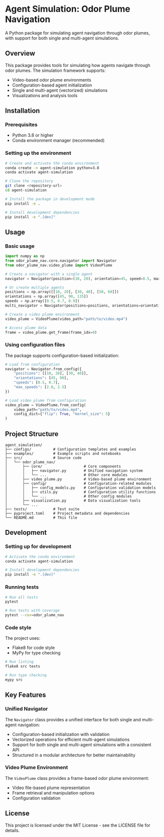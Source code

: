 # Agent Simulation: Odor Plume Navigation

A Python package for simulating agent navigation through odor plumes, with support for both single and multi-agent simulations.

## Overview

This package provides tools for simulating how agents navigate through odor plumes. The simulation framework supports:

- Video-based odor plume environments
- Configuration-based agent initialization
- Single and multi-agent (vectorized) simulations
- Visualizations and analysis tools

## Installation

### Prerequisites

- Python 3.8 or higher
- Conda environment manager (recommended)

### Setting up the environment

```bash
# Create and activate the conda environment
conda create -n agent-simulation python=3.8
conda activate agent-simulation

# Clone the repository
git clone <repository-url>
cd agent-simulation

# Install the package in development mode
pip install -e .

# Install development dependencies
pip install -e ".[dev]"
```

## Usage

### Basic usage

```python
import numpy as np
from odor_plume_nav.core.navigator import Navigator
from odor_plume_nav.video_plume import VideoPlume

# Create a navigator with a single agent
navigator = Navigator(position=(10, 20), orientation=45, speed=0.5, max_speed=2.0)

# Or create multiple agents
positions = np.array([[10, 20], [30, 40], [50, 60]])
orientations = np.array([45, 90, 135])
speeds = np.array([0.5, 0.7, 0.9])
multi_navigator = Navigator(positions=positions, orientations=orientations, speeds=speeds)

# Create a video plume environment
video_plume = VideoPlume(video_path="path/to/video.mp4")

# Access plume data
frame = video_plume.get_frame(frame_idx=0)
```

### Using configuration files

The package supports configuration-based initialization:

```python
# Load from configuration
navigator = Navigator.from_config({
    "positions": [[10, 20], [30, 40]],
    "orientations": [45, 90],
    "speeds": [0.5, 0.7],
    "max_speeds": [2.0, 2.5]
})

# Load video plume from configuration
video_plume = VideoPlume.from_config(
    video_path="path/to/video.mp4",
    config_dict={"flip": True, "kernel_size": 5}
)
```

## Project Structure

```
agent_simulation/
├── configs/          # Configuration templates and examples
├── examples/         # Example scripts and notebooks
├── src/              # Source code
│   └── odor_plume_nav/
│       ├── core/                   # Core components
│       │   ├── navigator.py        # Unified navigation system
│       │   └── ...                 # Other core modules
│       ├── video_plume.py          # Video-based plume environment
│       ├── config/                 # Configuration-related modules
│       │   ├── config_models.py    # Configuration validation models
│       │   ├── utils.py            # Configuration utility functions
│       │   └── ...                 # Other config modules
│       ├── visualization.py        # Data visualization tools
│       └── ...
├── tests/            # Test suite
├── pyproject.toml    # Project metadata and dependencies
└── README.md         # This file
```

## Development

### Setting up for development

```bash
# Activate the conda environment
conda activate agent-simulation

# Install development dependencies
pip install -e ".[dev]"
```

### Running tests

```bash
# Run all tests
pytest

# Run tests with coverage
pytest --cov=odor_plume_nav
```

### Code style

The project uses:
- Flake8 for code style
- MyPy for type checking

```bash
# Run linting
flake8 src tests

# Run type checking
mypy src
```

## Key Features

### Unified Navigator

The `Navigator` class provides a unified interface for both single and multi-agent navigation:

- Configuration-based initialization with validation
- Vectorized operations for efficient multi-agent simulations
- Support for both single and multi-agent simulations with a consistent API
- Structured in a modular architecture for better maintainability

### Video Plume Environment

The `VideoPlume` class provides a frame-based odor plume environment:

- Video file-based plume representation
- Frame retrieval and manipulation options
- Configuration validation

## License

This project is licensed under the MIT License - see the LICENSE file for details.